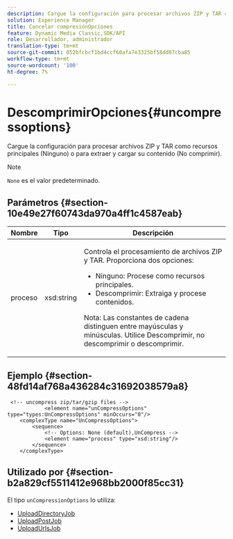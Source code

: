 ```yaml
---
description: Cargue la configuración para procesar archivos ZIP y TAR como recursos principales (Ninguno) o para extraer y cargar su contenido (No comprimir).
solution: Experience Manager
title: Cancelar compresiónOpciones
feature: Dynamic Media Classic,SDK/API
role: Desarrollador, administrador
translation-type: tm+mt
source-git-commit: 052bfcbcf1bd4ccf60afa7e3325bf58dd07cba85
workflow-type: tm+mt
source-wordcount: '100'
ht-degree: 7%

---
```



# DescomprimirOpciones{#uncompressoptions}

Cargue la configuración para procesar archivos ZIP y TAR como recursos principales (Ninguno) o para extraer y cargar su contenido (No comprimir).

>[!NOTE]
>
>`None` es el valor predeterminado.

## Parámetros {#section-10e49e27f60743da970a4ff1c4587eab}

<table id="table_89C2F7CDB24848459E47F1F7F58D91BA"> 
 <thead> 
  <tr> 
   <th colname="col1" class="entry"> Nombre </th> 
   <th colname="col2" class="entry"> Tipo </th> 
   <th colname="col3" class="entry"> Descripción </th> 
  </tr> 
 </thead>
 <tbody> 
  <tr> 
   <td colname="col1"> <span class="codeph"> <span class="varname"> proceso</span> </span> </td> 
   <td colname="col2"> <span class="codeph"> xsd:string</span> </td> 
   <td colname="col3"> <p>Controla el procesamiento de archivos ZIP y TAR. Proporciona dos opciones: 
     <ul id="ul_F34E2F3B9B74450CA7E76BD9FD7137C2">
      <li id="li_E982468ED814446593B0C0A3F3D729FB"><span class="codeph"> Ninguno: </span> Procese como recursos principales. </li>
      <li id="li_4A45DA99592B4EF7A1FE0A946A835104"><span class="codeph"> Descomprimir: </span> Extraiga y procese contenidos. </li>
     </ul><p>Nota: Las constantes de cadena distinguen entre mayúsculas y minúsculas. Utilice <span class="codeph"> Descomprimir</span>, no <span class="codeph"> descomprimir</span> o <span class="codeph"> descomprimir</span>. </p></p> </td> 
  </tr> 
 </tbody> 
</table>

## Ejemplo {#section-48fd14af768a436284c31692038579a8}

```
 <!-- uncompress zip/tar/gzip files -->
            <element name="unCompressOptions" type="types:UnCompressOptions" minOccurs="0"/>
    <complexType name="UnCompressOptions">
        <sequence>
            <!-- Options: None (default),UnCompress -->
            <element name="process" type="xsd:string"/>
        </sequence>
    </complexType>
```

## Utilizado por {#section-b2a829cf5511412e968bb2000f85cc31}

El tipo `unCompressionOptions` lo utiliza:

* [UploadDirectoryJob](../../types/c-data-types/r-upload-directory-job.md#reference-e707ebf53b074c49ad983d1886e0bbb6)
* [UploadPostJob](../../types/c-data-types/r-upload-post-job.md#reference-bca2339b593f4637a687c33937215ef4)
* [UploadUrlsJob](../../types/c-data-types/r-upload-urls-job.md#reference-8e9bc895268c4321b233dbeadc990398)


